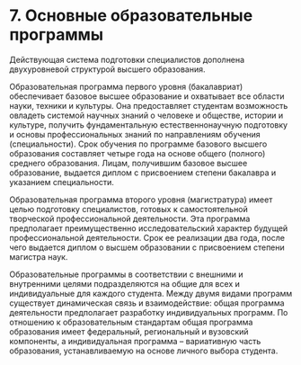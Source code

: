 # 7. Основные образовательные программы

Действующая система подготовки специалистов дополнена двухуровневой структурой высшего образования. 

Образовательная программа первого уровня (бакалавриат) обеспечивает базовое высшее образование и охватывает все области науки, техники и культуры. Она предоставляет студентам возможность овладеть системой научных знаний о человеке и обществе, истории и культуре, получить фундаментальную естественнонаучную подготовку и основы профессиональных знаний по направлениям обучения (специальности). Срок обучения по программе базового высшего образования составляет четыре года на основе общего (полного) среднего образования. Лицам, получившим базовое высшее образование, выдается диплом с присвоением степени бакалавра и указанием специальности.

Образовательная программа второго уровня (магистратура) имеет целью подготовку специалистов, готовых к самостоятельной творческой профессиональной деятельности. Эта программа предполагает преимущественно исследовательский характер будущей профессиональной деятельности. Срок ее реализации два года, после чего выдается диплом о высшем образовании с присвоением степени магистра наук.

Образовательные программы в соответствии с внешними и внутренними целями подразделяются на общие для всех и индивидуальные для каждого студента. Между двумя видами программ существует динамическая связь и взаимодействие: общая программа деятельности предполагает разработку индивидуальных программ. По отношению к образовательным стандартам общая программа образования имеет федеральный, региональный и вузовский компоненты, а индивидуальная программа – вариативную часть образования, устанавливаемую на основе личного выбора студента.